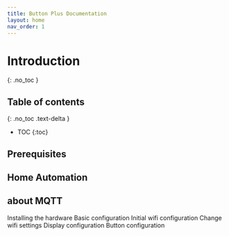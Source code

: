 ```yaml
---
title: Button Plus Documentation
layout: home
nav_order: 1
---
```


# Introduction
{: .no_toc }

## Table of contents
{: .no_toc .text-delta }
- TOC
{:toc}

## Prerequisites

## Home Automation

## about MQTT

Installing the hardware
Basic configuration
Initial wifi configuration
Change wifi settings
Display configuration
Button configuration
